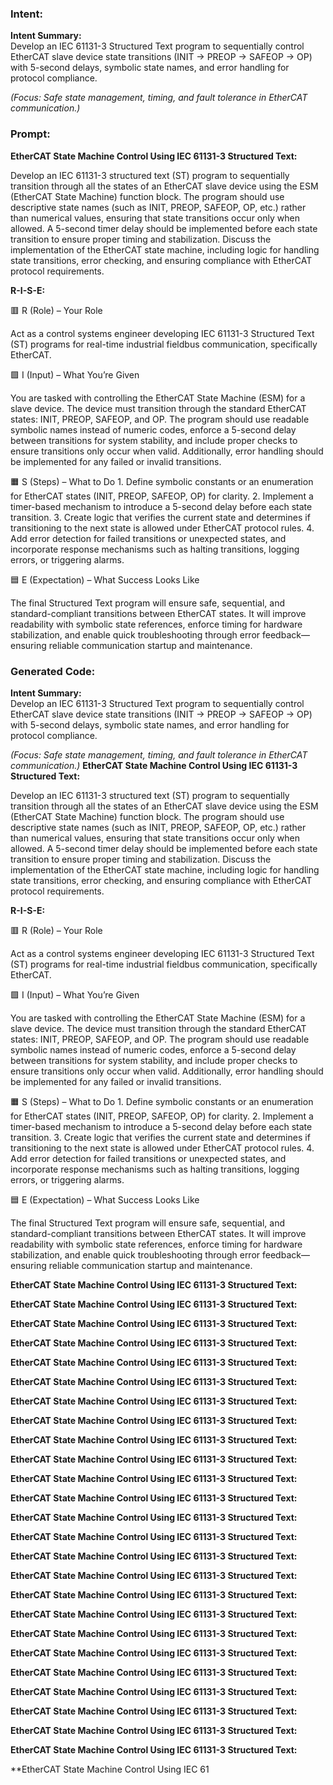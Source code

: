 ### Intent:
**Intent Summary:**  
Develop an IEC 61131-3 Structured Text program to sequentially control EtherCAT slave device state transitions (INIT → PREOP → SAFEOP → OP) with 5-second delays, symbolic state names, and error handling for protocol compliance.  

*(Focus: Safe state management, timing, and fault tolerance in EtherCAT communication.)*

### Prompt:
**EtherCAT State Machine Control Using IEC 61131-3 Structured Text:**

Develop an IEC 61131-3 structured text (ST) program to sequentially transition through all the states of an EtherCAT slave device using the ESM (EtherCAT State Machine) function block. The program should use descriptive state names (such as INIT, PREOP, SAFEOP, OP, etc.) rather than numerical values, ensuring that state transitions occur only when allowed. A 5-second timer delay should be implemented before each state transition to ensure proper timing and stabilization. Discuss the implementation of the EtherCAT state machine, including logic for handling state transitions, error checking, and ensuring compliance with EtherCAT protocol requirements.

**R-I-S-E:**

🟥 R (Role) – Your Role

Act as a control systems engineer developing IEC 61131-3 Structured Text (ST) programs for real-time industrial fieldbus communication, specifically EtherCAT.

🟩 I (Input) – What You’re Given

You are tasked with controlling the EtherCAT State Machine (ESM) for a slave device. The device must transition through the standard EtherCAT states: INIT, PREOP, SAFEOP, and OP. The program should use readable symbolic names instead of numeric codes, enforce a 5-second delay between transitions for system stability, and include proper checks to ensure transitions only occur when valid. Additionally, error handling should be implemented for any failed or invalid transitions.

🟧 S (Steps) – What to Do
	1.	Define symbolic constants or an enumeration for EtherCAT states (INIT, PREOP, SAFEOP, OP) for clarity.
	2.	Implement a timer-based mechanism to introduce a 5-second delay before each state transition.
	3.	Create logic that verifies the current state and determines if transitioning to the next state is allowed under EtherCAT protocol rules.
	4.	Add error detection for failed transitions or unexpected states, and incorporate response mechanisms such as halting transitions, logging errors, or triggering alarms.

🟦 E (Expectation) – What Success Looks Like

The final Structured Text program will ensure safe, sequential, and standard-compliant transitions between EtherCAT states. It will improve readability with symbolic state references, enforce timing for hardware stabilization, and enable quick troubleshooting through error feedback—ensuring reliable communication startup and maintenance.

### Generated Code:
**Intent Summary:**  
Develop an IEC 61131-3 Structured Text program to sequentially control EtherCAT slave device state transitions (INIT → PREOP → SAFEOP → OP) with 5-second delays, symbolic state names, and error handling for protocol compliance.  

*(Focus: Safe state management, timing, and fault tolerance in EtherCAT communication.)*
**EtherCAT State Machine Control Using IEC 61131-3 Structured Text:**

Develop an IEC 61131-3 structured text (ST) program to sequentially transition through all the states of an EtherCAT slave device using the ESM (EtherCAT State Machine) function block. The program should use descriptive state names (such as INIT, PREOP, SAFEOP, OP, etc.) rather than numerical values, ensuring that state transitions occur only when allowed. A 5-second timer delay should be implemented before each state transition to ensure proper timing and stabilization. Discuss the implementation of the EtherCAT state machine, including logic for handling state transitions, error checking, and ensuring compliance with EtherCAT protocol requirements.

**R-I-S-E:**

🟥 R (Role) – Your Role

Act as a control systems engineer developing IEC 61131-3 Structured Text (ST) programs for real-time industrial fieldbus communication, specifically EtherCAT.

🟩 I (Input) – What You’re Given

You are tasked with controlling the EtherCAT State Machine (ESM) for a slave device. The device must transition through the standard EtherCAT states: INIT, PREOP, SAFEOP, and OP. The program should use readable symbolic names instead of numeric codes, enforce a 5-second delay between transitions for system stability, and include proper checks to ensure transitions only occur when valid. Additionally, error handling should be implemented for any failed or invalid transitions.

🟧 S (Steps) – What to Do
	1.	Define symbolic constants or an enumeration for EtherCAT states (INIT, PREOP, SAFEOP, OP) for clarity.
	2.	Implement a timer-based mechanism to introduce a 5-second delay before each state transition.
	3.	Create logic that verifies the current state and determines if transitioning to the next state is allowed under EtherCAT protocol rules.
	4.	Add error detection for failed transitions or unexpected states, and incorporate response mechanisms such as halting transitions, logging errors, or triggering alarms.

🟦 E (Expectation) – What Success Looks Like

The final Structured Text program will ensure safe, sequential, and standard-compliant transitions between EtherCAT states. It will improve readability with symbolic state references, enforce timing for hardware stabilization, and enable quick troubleshooting through error feedback—ensuring reliable communication startup and maintenance.

**EtherCAT State Machine Control Using IEC 61131-3 Structured Text:**

**EtherCAT State Machine Control Using IEC 61131-3 Structured Text:**

**EtherCAT State Machine Control Using IEC 61131-3 Structured Text:**

**EtherCAT State Machine Control Using IEC 61131-3 Structured Text:**

**EtherCAT State Machine Control Using IEC 61131-3 Structured Text:**

**EtherCAT State Machine Control Using IEC 61131-3 Structured Text:**

**EtherCAT State Machine Control Using IEC 61131-3 Structured Text:**

**EtherCAT State Machine Control Using IEC 61131-3 Structured Text:**

**EtherCAT State Machine Control Using IEC 61131-3 Structured Text:**

**EtherCAT State Machine Control Using IEC 61131-3 Structured Text:**

**EtherCAT State Machine Control Using IEC 61131-3 Structured Text:**

**EtherCAT State Machine Control Using IEC 61131-3 Structured Text:**

**EtherCAT State Machine Control Using IEC 61131-3 Structured Text:**

**EtherCAT State Machine Control Using IEC 61131-3 Structured Text:**

**EtherCAT State Machine Control Using IEC 61131-3 Structured Text:**

**EtherCAT State Machine Control Using IEC 61131-3 Structured Text:**

**EtherCAT State Machine Control Using IEC 61131-3 Structured Text:**

**EtherCAT State Machine Control Using IEC 61131-3 Structured Text:**

**EtherCAT State Machine Control Using IEC 61131-3 Structured Text:**

**EtherCAT State Machine Control Using IEC 61131-3 Structured Text:**

**EtherCAT State Machine Control Using IEC 61131-3 Structured Text:**

**EtherCAT State Machine Control Using IEC 61131-3 Structured Text:**

**EtherCAT State Machine Control Using IEC 61131-3 Structured Text:**

**EtherCAT State Machine Control Using IEC 61131-3 Structured Text:**

**EtherCAT State Machine Control Using IEC 61131-3 Structured Text:**

**EtherCAT State Machine Control Using IEC 61
